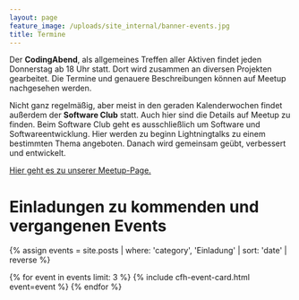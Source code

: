 ```yaml
---
layout: page
feature_image: /uploads/site_internal/banner-events.jpg
title: Termine
---
```


Der __CodingAbend__, als allgemeines Treffen aller Aktiven findet jeden Donnerstag ab 18 Uhr statt.
Dort wird zusammen an diversen Projekten gearbeitet. Die Termine und genauere Beschreibungen können auf
Meetup nachgesehen werden.

Nicht ganz regelmäßig, aber meist in den geraden Kalenderwochen
findet außerdem der __Software Club__ statt. Auch hier sind die Details
auf Meetup zu finden.
Beim Software Club geht es ausschließlich um Software und Softwareentwicklung.
Hier werden zu beginn Lightningtalks zu einem
bestimmten Thema angeboten. Danach wird gemeinsam geübt, verbessert und entwickelt.

[Hier geht es zu unserer Meetup-Page.](https://www.meetup.com/de-DE/codeforhn/)

# Einladungen zu kommenden und vergangenen Events

<div class="cfh-cards">
{% assign events = site.posts | where: 'category', 'Einladung' | sort: 'date' | reverse %}

{% for event in events limit: 3 %}
      {% include cfh-event-card.html event=event %}
{% endfor %}
</div>

